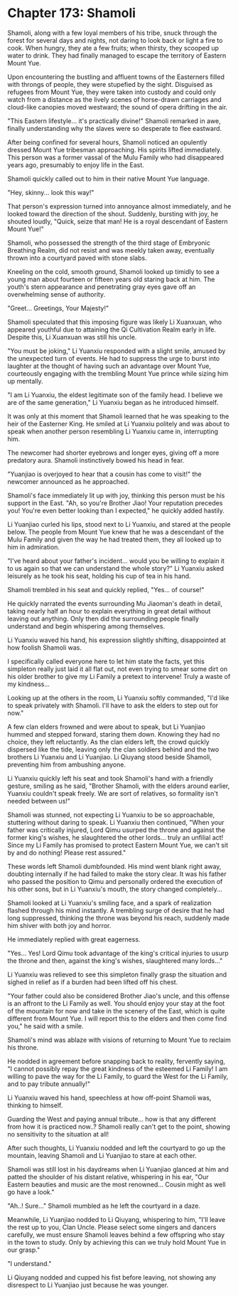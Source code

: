 # Chapter 173: Shamoli

Shamoli, along with a few loyal members of his tribe, snuck through the forest for several days and nights, not daring to look back or light a fire to cook. When hungry, they ate a few fruits; when thirsty, they scooped up water to drink. They had finally managed to escape the territory of Eastern Mount Yue.

Upon encountering the bustling and affluent towns of the Easterners filled with throngs of people, they were stupefied by the sight. Disguised as refugees from Mount Yue, they were taken into custody and could only watch from a distance as the lively scenes of horse-drawn carriages and cloud-like canopies moved westward; the sound of opera drifting in the air.

"This Eastern lifestyle... it's practically divine!" Shamoli remarked in awe, finally understanding why the slaves were so desperate to flee eastward.

After being confined for several hours, Shamoli noticed an opulently dressed Mount Yue tribesman approaching. His spirits lifted immediately. This person was a former vassal of the Mulu Family who had disappeared years ago, presumably to enjoy life in the East.

Shamoli quickly called out to him in their native Mount Yue language.

"Hey, skinny... look this way!"

That person's expression turned into annoyance almost immediately, and he looked toward the direction of the shout. Suddenly, bursting with joy, he shouted loudly, "Quick, seize that man! He is a royal descendant of Eastern Mount Yue!"

Shamoli, who possessed the strength of the third stage of Embryonic Breathing Realm, did not resist and was meekly taken away, eventually thrown into a courtyard paved with stone slabs.

Kneeling on the cold, smooth ground, Shamoli looked up timidly to see a young man about fourteen or fifteen years old staring back at him. The youth's stern appearance and penetrating gray eyes gave off an overwhelming sense of authority.

"Greet... Greetings, Your Majesty!"

Shamoli speculated that this imposing figure was likely Li Xuanxuan, who appeared youthful due to attaining the Qi Cultivation Realm early in life. Despite this, Li Xuanxuan was still his uncle.

"You must be joking," Li Yuanxiu responded with a slight smile, amused by the unexpected turn of events. He had to suppress the urge to burst into laughter at the thought of having such an advantage over Mount Yue, courteously engaging with the trembling Mount Yue prince while sizing him up mentally.

"I am Li Yuanxiu, the eldest legitimate son of the family head. I believe we are of the same generation," Li Yuanxiu began as he introduced himself.

It was only at this moment that Shamoli learned that he was speaking to the heir of the Easterner King. He smiled at Li Yuanxiu politely and was about to speak when another person resembling Li Yuanxiu came in, interrupting him.

The newcomer had shorter eyebrows and longer eyes, giving off a more predatory aura. Shamoli instinctively bowed his head in fear.

"Yuanjiao is overjoyed to hear that a cousin has come to visit!" the newcomer announced as he approached.

Shamoli's face immediately lit up with joy, thinking this person must be his support in the East. "Ah, so you're Brother Jiao! Your reputation precedes you! You're even better looking than I expected," he quickly added hastily.

Li Yuanjiao curled his lips, stood next to Li Yuanxiu, and stared at the people below. The people from Mount Yue knew that he was a descendant of the Mulu Family and given the way he had treated them, they all looked up to him in admiration.

"I've heard about your father's incident... would you be willing to explain it to us again so that we can understand the whole story?" Li Yuanxiu asked leisurely as he took his seat, holding his cup of tea in his hand.

Shamoli trembled in his seat and quickly replied, "Yes... of course!"

He quickly narrated the events surrounding Mu Jiaoman's death in detail, taking nearly half an hour to explain everything in great detail without leaving out anything. Only then did the surrounding people finally understand and begin whispering among themselves.

Li Yuanxiu waved his hand, his expression slightly shifting, disappointed at how foolish Shamoli was.

I specifically called everyone here to let him state the facts, yet this simpleton really just laid it all flat out, not even trying to smear some dirt on his older brother to give my Li Family a pretext to intervene! Truly a waste of my kindness...

Looking up at the others in the room, Li Yuanxiu softly commanded, "I'd like to speak privately with Shamoli. I'll have to ask the elders to step out for now."

A few clan elders frowned and were about to speak, but Li Yuanjiao hummed and stepped forward, staring them down. Knowing they had no choice, they left reluctantly. As the clan elders left, the crowd quickly dispersed like the tide, leaving only the clan soldiers behind and the two brothers Li Yuanxiu and Li Yuanjiao. Li Qiuyang stood beside Shamoli, preventing him from ambushing anyone.

Li Yuanxiu quickly left his seat and took Shamoli's hand with a friendly gesture, smiling as he said, "Brother Shamoli, with the elders around earlier, Yuanxiu couldn't speak freely. We are sort of relatives, so formality isn't needed between us!"

Shamoli was stunned, not expecting Li Yuanxiu to be so approachable, stuttering without daring to speak. Li Yuanxiu then continued, "When your father was critically injured, Lord Qimu usurped the throne and against the former king's wishes, he slaughtered the other lords... truly an unfilial act! Since my Li Family has promised to protect Eastern Mount Yue, we can't sit by and do nothing! Please rest assured."

These words left Shamoli dumbfounded. His mind went blank right away, doubting internally if he had failed to make the story clear. It was his father who passed the position to Qimu and personally ordered the execution of his other sons, but in Li Yuanxiu's mouth, the story changed completely...

Shamoli looked at Li Yuanxiu's smiling face, and a spark of realization flashed through his mind instantly. A trembling surge of desire that he had long suppressed, thinking the throne was beyond his reach, suddenly made him shiver with both joy and horror.

He immediately replied with great eagerness.

"Yes... Yes! Lord Qimu took advantage of the king's critical injuries to usurp the throne and then, against the king's wishes, slaughtered many lords..."

Li Yuanxiu was relieved to see this simpleton finally grasp the situation and sighed in relief as if a burden had been lifted off his chest.

"Your father could also be considered Brother Jiao's uncle, and this offense is an affront to the Li Family as well. You should enjoy your stay at the foot of the mountain for now and take in the scenery of the East, which is quite different from Mount Yue. I will report this to the elders and then come find you," he said with a smile.

Shamoli's mind was ablaze with visions of returning to Mount Yue to reclaim his throne.

He nodded in agreement before snapping back to reality, fervently saying, "I cannot possibly repay the great kindness of the esteemed Li Family! I am willing to pave the way for the Li Family, to guard the West for the Li Family, and to pay tribute annually!"

Li Yuanxiu waved his hand, speechless at how off-point Shamoli was, thinking to himself.

Guarding the West and paying annual tribute... how is that any different from how it is practiced now..? Shamoli really can't get to the point, showing no sensitivity to the situation at all!

After such thoughts, Li Yuanxiu nodded and left the courtyard to go up the mountain, leaving Shamoli and Li Yuanjiao to stare at each other.

Shamoli was still lost in his daydreams when Li Yuanjiao glanced at him and patted the shoulder of his distant relative, whispering in his ear, "Our Eastern beauties and music are the most renowned... Cousin might as well go have a look."

"Ah..! Sure..." Shamoli mumbled as he left the courtyard in a daze.

Meanwhile, Li Yuanjiao nodded to Li Qiuyang, whispering to him, "I'll leave the rest up to you, Clan Uncle. Please select some singers and dancers carefully, we must ensure Shamoli leaves behind a few offspring who stay in the town to study. Only by achieving this can we truly hold Mount Yue in our grasp."

"I understand."

Li Qiuyang nodded and cupped his fist before leaving, not showing any disrespect to Li Yuanjiao just because he was younger.
